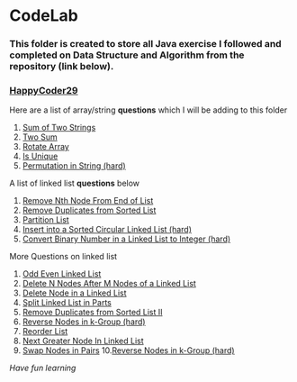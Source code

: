 # CodeLab

### This folder is created to store all Java exercise I followed and completed on Data Structure and Algorithm from the repository (link below). 

### [HappyCoder29](https://github.com/HappyCoder29/CodeLab-Fall-2020/blob/master/README.md)

Here are a list of array/string **questions** which I will be adding to this folder
1. [Sum of Two Strings](https://leetcode.com/problems/add-strings/)
2. [Two Sum](https://leetcode.com/problems/two-sum/solution/)
3. [Rotate Array](https://leetcode.com/problems/rotate-array/)
4. [Is Unique](https://www.geeksforgeeks.org/determine-string-unique-characters/)
5. [Permutation in String (hard)](https://leetcode.com/problems/permutation-in-string/)

A list of linked list **questions** below
1. [Remove Nth Node From End of List](https://leetcode.com/problems/remove-nth-node-from-end-of-list/)
2. [Remove Duplicates from Sorted List](https://leetcode.com/problems/remove-duplicates-from-sorted-list/) 
3. [Partition List](https://leetcode.com/problems/partition-list/)
4. [Insert into a Sorted Circular Linked List (hard)](https://leetcode.com/problems/insert-into-a-sorted-circular-linked-list/)
5. [Convert Binary Number in a Linked List to Integer (hard)](https://leetcode.com/problems/convert-binary-number-in-a-linked-list-to-integer/)

More Questions on linked list
1. [Odd Even Linked List](https://leetcode.com/problems/odd-even-linked-list/)
2. [Delete N Nodes After M Nodes of a Linked List](https://leetcode.com/problems/delete-n-nodes-after-m-nodes-of-a-linked-list/)
3. [Delete Node in a Linked List](https://leetcode.com/problems/delete-node-in-a-linked-list/)
4. [Split Linked List in Parts](https://leetcode.com/problems/split-linked-list-in-parts/)
5. [Remove Duplicates from Sorted List II](https://leetcode.com/problems/remove-duplicates-from-sorted-list-ii/)
6. [Reverse Nodes in k-Group (hard)](https://leetcode.com/problems/reverse-nodes-in-k-group/)
7. [Reorder List](https://leetcode.com/problems/reorder-list/)
8. [Next Greater Node In Linked List](https://leetcode.com/problems/next-greater-node-in-linked-list/)
9. [Swap Nodes in Pairs](https://leetcode.com/problems/swap-nodes-in-pairs/)
10.[Reverse Nodes in k-Group (hard)](https://leetcode.com/problems/reverse-nodes-in-k-group/)

_Have fun learning_

